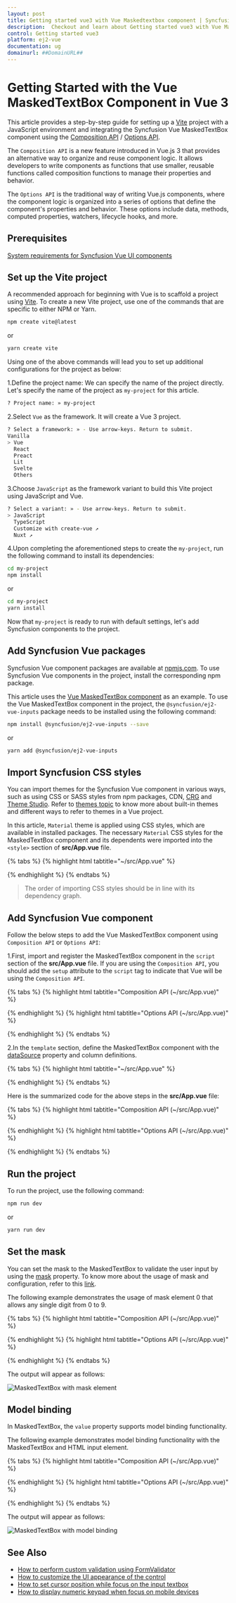 ```yaml
---
layout: post
title: Getting started vue3 with Vue Maskedtextbox component | Syncfusion
description:  Checkout and learn about Getting started vue3 with Vue Maskedtextbox component of Syncfusion Essential JS 2 and more details.
control: Getting started vue3 
platform: ej2-vue
documentation: ug
domainurl: ##DomainURL##
---
```


# Getting Started with the Vue MaskedTextBox Component in Vue 3

This article provides a step-by-step guide for setting up a [Vite](https://vitejs.dev/) project with a JavaScript environment and integrating the Syncfusion Vue MaskedTextBox component using the [Composition API](https://vuejs.org/guide/introduction.html#composition-api) / [Options API](https://vuejs.org/guide/introduction.html#options-api).

The `Composition API` is a new feature introduced in Vue.js 3 that provides an alternative way to organize and reuse component logic. It allows developers to write components as functions that use smaller, reusable functions called composition functions to manage their properties and behavior.

The `Options API` is the traditional way of writing Vue.js components, where the component logic is organized into a series of options that define the component's properties and behavior. These options include data, methods, computed properties, watchers, lifecycle hooks, and more.

## Prerequisites

[System requirements for Syncfusion Vue UI components](https://ej2.syncfusion.com/vue/documentation/system-requirements/)

## Set up the Vite project

A recommended approach for beginning with Vue is to scaffold a project using [Vite](https://vitejs.dev/). To create a new Vite project, use one of the commands that are specific to either NPM or Yarn.

```bash
npm create vite@latest
```

or

```bash
yarn create vite
```

Using one of the above commands will lead you to set up additional configurations for the project as below:

1.Define the project name: We can specify the name of the project directly. Let's specify the name of the project as `my-project` for this article.

```bash
? Project name: » my-project
```

2.Select `Vue` as the framework. It will create a Vue 3 project.

```bash
? Select a framework: » - Use arrow-keys. Return to submit.
Vanilla
> Vue
  React
  Preact
  Lit
  Svelte
  Others
```

3.Choose `JavaScript` as the framework variant to build this Vite project using JavaScript and Vue.

```bash
? Select a variant: » - Use arrow-keys. Return to submit.
> JavaScript
  TypeScript
  Customize with create-vue ↗
  Nuxt ↗
```

4.Upon completing the aforementioned steps to create the `my-project`, run the following command to install its dependencies:

```bash
cd my-project
npm install
```

or

```bash
cd my-project
yarn install
```

Now that `my-project` is ready to run with default settings, let's add Syncfusion components to the project.

## Add Syncfusion Vue packages

Syncfusion Vue component packages are available at [npmjs.com](https://www.npmjs.com/search?q=ej2-vue). To use Syncfusion Vue components in the project, install the corresponding npm package.

This article uses the [Vue MaskedTextBox component](https://www.syncfusion.com/vue-components/vue-masked-input-mask) as an example. To use the Vue MaskedTextBox component in the project, the `@syncfusion/ej2-vue-inputs` package needs to be installed using the following command:

```bash
npm install @syncfusion/ej2-vue-inputs --save
```

or

```bash
yarn add @syncfusion/ej2-vue-inputs
```

## Import Syncfusion CSS styles

You can import themes for the Syncfusion Vue component in various ways, such as using CSS or SASS styles from npm packages, CDN, [CRG](https://ej2.syncfusion.com/javascript/documentation/common/custom-resource-generator/) and [Theme Studio](https://ej2.syncfusion.com/vue/documentation/appearance/theme-studio/). Refer to [themes topic](https://ej2.syncfusion.com/vue/documentation/appearance/theme/) to know more about built-in themes and different ways to refer to themes in a Vue project.

In this article, `Material` theme is applied using CSS styles, which are available in installed packages. The necessary `Material` CSS styles for the MaskedTextBox component and its dependents were imported into the `<style>` section of **src/App.vue** file.

{% tabs %}
{% highlight html tabtitle="~/src/App.vue" %}

<style>
  @import "../node_modules/@syncfusion/ej2-base/styles/material.css";
  @import "../node_modules/@syncfusion/ej2-vue-inputs/styles/material.css";
</style>

{% endhighlight %}
{% endtabs %}

> The order of importing CSS styles should be in line with its dependency graph.

## Add Syncfusion Vue component

Follow the below steps to add the Vue MaskedTextBox component using `Composition API` or `Options API`:

  1.First, import and register the MaskedTextBox component in the `script` section of the **src/App.vue** file. If you are using the `Composition API`, you should add the `setup` attribute to the `script` tag to indicate that Vue will be using the `Composition API`.

{% tabs %}
{% highlight html tabtitle="Composition API (~/src/App.vue)" %}

<script setup>
  import { MaskedTextBoxComponent as EjsMaskedtextbox } from "@syncfusion/ej2-vue-inputs";
</script>

{% endhighlight %}
{% highlight html tabtitle="Options API (~/src/App.vue)" %}

<script>
import { MaskedTextBoxComponent } from "@syncfusion/ej2-vue-inputs";
//Component registeration
export default {
    name: "App",
    components: {
        'ejs-maskedtextbox': MaskedTextBoxComponent,
    }
}
</script>

{% endhighlight %}
{% endtabs %}
   
2.In the `template` section, define the MaskedTextBox component with the [dataSource](https://ej2.syncfusion.com/vue/documentation/api/maskedtextbox#datasource) property and column definitions.

{% tabs %}
{% highlight html tabtitle="~/src/App.vue" %}

<template>
    <div class="control_wrapper">
        <ejs-maskedtextbox></ejs-maskedtextbox>
    </div>
</template>

{% endhighlight %}
{% endtabs %}

Here is the summarized code for the above steps in the **src/App.vue** file:

{% tabs %}
{% highlight html tabtitle="Composition API (~/src/App.vue)" %}

<template>
    <div class="control_wrapper">
        <ejs-maskedtextbox></ejs-maskedtextbox>
    </div>
</template>
<script setup>
import { MaskedTextBoxComponent as EjsMaskedtextbox } from "@syncfusion/ej2-vue-inputs";
</script>
<style>
    @import "../node_modules/@syncfusion/ej2-base/styles/material.css";
    @import "../node_modules/@syncfusion/ej2-vue-inputs/styles/material.css";
    .control_wrapper {
        margin: 0 auto;
        width: 240px;
    }
</style>

{% endhighlight %}
{% highlight html tabtitle="Options API (~/src/App.vue)" %}

<template>
    <div class="control_wrapper">
        <ejs-maskedtextbox></ejs-maskedtextbox>
    </div>
</template>
<script>
import { MaskedTextBoxComponent } from "@syncfusion/ej2-vue-inputs";
//Component registeration
export default {
    name: 'App',
    components: {
        "ejs-maskedtextbox": MaskedTextBoxComponent
    }
}
</script>
<style>
    @import "../node_modules/@syncfusion/ej2-base/styles/material.css";
    @import "../node_modules/@syncfusion/ej2-vue-inputs/styles/material.css";
    .control_wrapper {
        margin: 0 auto;
        width: 240px;
    }
</style>

{% endhighlight %}
{% endtabs %}

## Run the project

To run the project, use the following command:

```bash
npm run dev
```

or

```bash
yarn run dev
```

## Set the mask

You can set the mask to the MaskedTextBox to validate the user input by using the
[mask](https://ej2.syncfusion.com/vue/documentation/api/maskedtextbox#mask) property. To know more about
the usage of mask and configuration, refer to this [link](./mask-configuration/).

The following example demonstrates the usage of mask element 0 that allows any single digit from 0 to 9.

{% tabs %}
{% highlight html tabtitle="Composition API (~/src/App.vue)" %}

<template>
    <div id="app">
        <div class='wrap'>
            <ejs-maskedtextbox mask='000-000-0000' placeholder='MaskedTextBox' floatLabelType='Always'></ejs-maskedtextbox>
        </div>
    </div>
</template>
<script setup>
import { MaskedTextBoxComponent as EjsMaskedtextbox } from "@syncfusion/ej2-vue-inputs";
  const data = [];
</script>
<style>
    @import "../node_modules/@syncfusion/ej2-base/styles/material.css";
    @import "../node_modules/@syncfusion/ej2-vue-inputs/styles/material.css";
    .wrap {
        margin: 0 auto;
        width: 240px;
    }
</style>

{% endhighlight %}
{% highlight html tabtitle="Options API (~/src/App.vue)" %}

<template>
    <div id="app">
        <div class='wrap'>
            <ejs-maskedtextbox mask='000-000-0000' placeholder='MaskedTextBox' floatLabelType='Always'></ejs-maskedtextbox>
        </div>
    </div>
</template>
<script>
import { MaskedTextBoxComponent } from "@syncfusion/ej2-vue-inputs";
//Component registeration
export default {
    name: 'App',
    components: {
        "ejs-maskedtextbox": MaskedTextBoxComponent
    },
    data () {
        return {}
    }
}
</script>
<style>
    @import "../node_modules/@syncfusion/ej2-base/styles/material.css";
    @import "../node_modules/@syncfusion/ej2-vue-inputs/styles/material.css";
    .wrap {
        margin: 0 auto;
        width: 240px;
    }
</style>

{% endhighlight %}
{% endtabs %}

The output will appear as follows:

![MaskedTextBox with mask element](./images/mask.png)

## Model binding

In MaskedTextBox, the `value` property supports model binding functionality.

The following example demonstrates model binding functionality with the MaskedTextBox and HTML input element.

{% tabs %}
{% highlight html tabtitle="Composition API (~/src/App.vue)" %}

<template>
    <div id="app">
        <div class='wrap'>
            <div class='e-input-group' style='margin-bottom:30px'>
                <input class='e-input' type='text' v-model='value' placeholder='Mobile Number' />
            </div>
            <ejs-maskedtextbox v-model="value" :value="value" mask='000-000-0000'></ejs-maskedtextbox>
        </div>
    </div>
</template>
<script setup>
import { ref } from 'vue';
import { MaskedTextBoxComponent as EjsMaskedtextbox } from "@syncfusion/ej2-vue-inputs";
  const value = ref('');
</script>
<style>
    @import "../node_modules/@syncfusion/ej2-base/styles/material.css";
    @import "../node_modules/@syncfusion/ej2-vue-inputs/styles/material.css";
    .wrap {
        margin: 35px auto;
        width: 240px;
    }
</style>

{% endhighlight %}
{% highlight html tabtitle="Options API (~/src/App.vue)" %}

<template>
    <div id="app">
        <div class='wrap'>
            <div class='e-input-group' style='margin-bottom:30px'>
                <input class='e-input' type='text' v-model='value' placeholder='Mobile Number' />
            </div>
            <ejs-maskedtextbox v-model="value" :value="value" mask='000-000-0000'></ejs-maskedtextbox>
        </div>
    </div>
</template>
<script>
import { MaskedTextBoxComponent } from "@syncfusion/ej2-vue-inputs";
//Component registeration
export default {
    name: 'App',
    components: {
        "ejs-maskedtextbox": MaskedTextBoxComponent
    },
    data () {
        return {
            value : ''
        }
    }
}
</script>
<style>
    @import "../node_modules/@syncfusion/ej2-base/styles/material.css";
    @import "../node_modules/@syncfusion/ej2-vue-inputs/styles/material.css";
    .wrap {
        margin: 35px auto;
        width: 240px;
    }
</style>

{% endhighlight %}
{% endtabs %}

The output will appear as follows:

![MaskedTextBox with model binding](./images/model.png)

## See Also

* [How to perform custom validation using FormValidator](./how-to/perform-custom-validation-using-form-validator/)
* [How to customize the UI appearance of the control](./how-to/customize-the-ui-appearance-of-the-control/)
* [How to set cursor position while focus on the input textbox](./how-to/set-cursor-position-while-focus-on-the-input-textbox/)
* [How to display numeric keypad when focus on mobile devices](./how-to/display-numeric-keypad-when-focus-on-mobile-devices/)